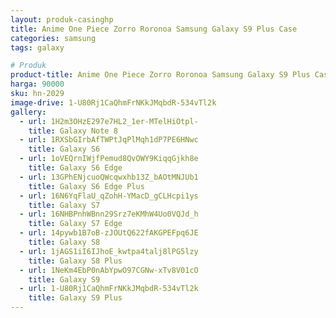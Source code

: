 ```yaml
---
layout: produk-casinghp
title: Anime One Piece Zorro Roronoa Samsung Galaxy S9 Plus Case
categories: samsung
tags: galaxy

# Produk
product-title: Anime One Piece Zorro Roronoa Samsung Galaxy S9 Plus Case
harga: 90000
sku: hn-2029
image-drive: 1-U80Rj1CaQhmFrNKkJMqbdR-534vTl2k
gallery:
  - url: 1H2m3OHzE297e7HL2_1er-MTelHiOtpl-
    title: Galaxy Note 8
  - url: 1RXSbGIrbAfTWPtJqPlMqh1dP7PE6HNwc
    title: Galaxy S6
  - url: 1oVEQrnIWjfPemud8QvOWY9KiqqGjkh8e
    title: Galaxy S6 Edge
  - url: 13GPhENjcuoQWcqwxhb13Z_bAOtMNJUb1
    title: Galaxy S6 Edge Plus
  - url: 16N6YqFlaU_qZohH-YMacD_gCLHcpi1ys
    title: Galaxy S7
  - url: 16NHBPnhWBnn29Srz7eKMhW4Uo0VQJd_h
    title: Galaxy S7 Edge
  - url: 14pywb1B7oB-zJOUtQ622fAKGPEFpq6JE
    title: Galaxy S8
  - url: 1jAGS1iI6IJhoE_kwtpa4talj8lPG5lzy
    title: Galaxy S8 Plus
  - url: 1NeKm4EbP0nAbYpwO97CGNw-xTv8V01cO
    title: Galaxy S9
  - url: 1-U80Rj1CaQhmFrNKkJMqbdR-534vTl2k
    title: Galaxy S9 Plus
---
```

